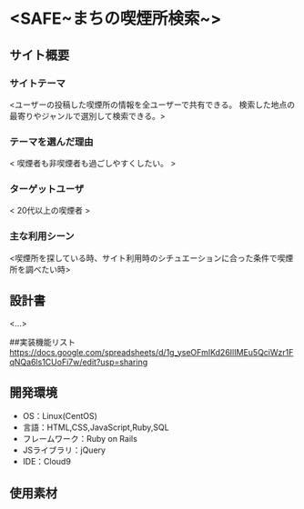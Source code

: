 # <SAFE~まちの喫煙所検索~>

## サイト概要
### サイトテーマ
<ユーザーの投稿した喫煙所の情報を全ユーザーで共有できる。
 検索した地点の最寄りやジャンルで選別して検索できる。>

### テーマを選んだ理由
< 喫煙者も非喫煙者も過ごしやすくしたい。 >

### ターゲットユーザ
< 20代以上の喫煙者 >

### 主な利用シーン
<喫煙所を探している時、サイト利用時のシチュエーションに合った条件で喫煙所を調べたい時>

## 設計書
<...>

##実装機能リスト
https://docs.google.com/spreadsheets/d/1g_yseOFmIKd26IlIMEu5QciWzr1FqNQa6ls1CUoFi7w/edit?usp=sharing

## 開発環境
- OS：Linux(CentOS)
- 言語：HTML,CSS,JavaScript,Ruby,SQL
- フレームワーク：Ruby on Rails
- JSライブラリ：jQuery
- IDE：Cloud9

## 使用素材
